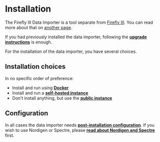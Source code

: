 # Installation

The Firefly III Data Importer is a tool separate from [Firefly III](../../firefly-iii/index.md). You can read more about that on [another page](../more-information/separate-tool.md).

If you had previously installed the data importer, following the **[upgrade instructions](upgrade.md)** is enough.

For the installation of the data importer, you have several choices.

## Installation choices

In no specific order of preference:

- Install and run using **[Docker](docker.md)**
- Install and run a **[self-hosted instance](self-hosted.md)**
- Don't install anything, but use the **[public instance](public.md)**

## Configuration

In all cases the data importer needs **[post-installation configuration](configuration.md)**. If you wish to use Nordigen or Spectre, please **[read about Nordigen and Spectre](../faq/spectre-and-nordigen.md)** first.
